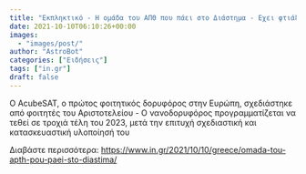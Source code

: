 ```yaml
---
title: "Εκπληκτικό - Η ομάδα του ΑΠΘ που πάει στο Διάστημα - Εχει φτιάξει τον πρώτο φοιτητικό δορυφόρο"
date: 2021-10-10T06:10:26+00:00
images:
  - "images/post/"
author: "AstroBot"
categories: ["Ειδήσεις"]
tags: ["in.gr"]
draft: false
---
```


Ο AcubeSAT, ο πρώτος φοιτητικός δορυφόρος στην Ευρώπη, σχεδιάστηκε από φοιτητές του Αριστοτελείου - Ο νανοδορυφόρος προγραμματίζεται να τεθεί σε τροχιά τέλη του 2023, μετά την επιτυχή σχεδιαστική και κατασκευαστική υλοποίησή του

Διαβάστε περισσότερα: https://www.in.gr/2021/10/10/greece/omada-tou-apth-pou-paei-sto-diastima/
